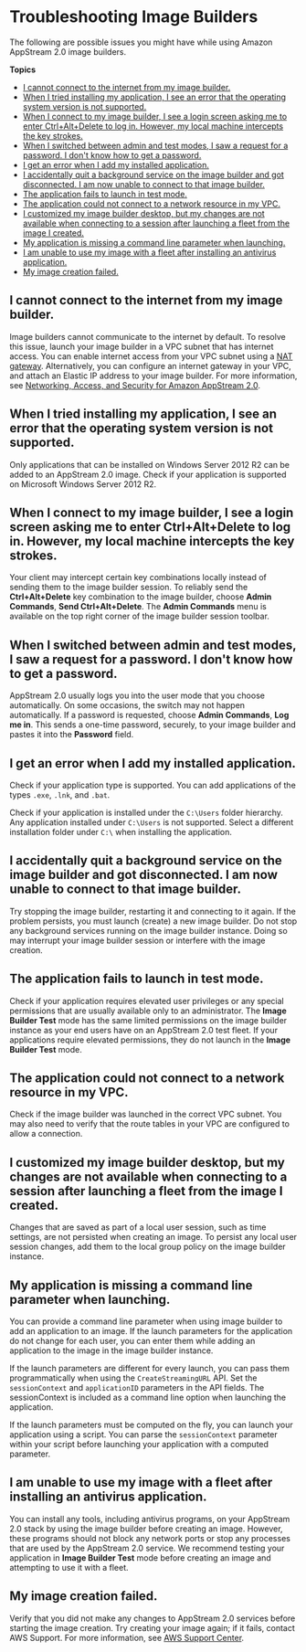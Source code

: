 # Troubleshooting Image Builders<a name="troubleshooting-image-builder"></a>

The following are possible issues you might have while using Amazon AppStream 2\.0 image builders\.

**Topics**
+ [I cannot connect to the internet from my image builder\.](#troubleshooting-01)
+ [When I tried installing my application, I see an error that the operating system version is not supported\.](#troubleshooting-02)
+ [When I connect to my image builder, I see a login screen asking me to enter Ctrl\+Alt\+Delete to log in\. However, my local machine intercepts the key strokes\.](#troubleshooting-03)
+ [When I switched between admin and test modes, I saw a request for a password\. I don't know how to get a password\.](#troubleshooting-04)
+ [I get an error when I add my installed application\.](#troubleshooting-05)
+ [I accidentally quit a background service on the image builder and got disconnected\. I am now unable to connect to that image builder\.](#troubleshooting-06)
+ [The application fails to launch in test mode\.](#troubleshooting-07)
+ [The application could not connect to a network resource in my VPC\.](#troubleshooting-08)
+ [I customized my image builder desktop, but my changes are not available when connecting to a session after launching a fleet from the image I created\.](#troubleshooting-09)
+ [My application is missing a command line parameter when launching\.](#troubleshooting-10)
+ [I am unable to use my image with a fleet after installing an antivirus application\.](#troubleshooting-11)
+ [My image creation failed\.](#troubleshooting-12)

## I cannot connect to the internet from my image builder\.<a name="troubleshooting-01"></a>

Image builders cannot communicate to the internet by default\. To resolve this issue, launch your image builder in a VPC subnet that has internet access\. You can enable internet access from your VPC subnet using a [NAT gateway](https://docs.aws.amazon.com/vpc/latest/userguide/vpc-nat-gateway.html)\. Alternatively, you can configure an internet gateway in your VPC, and attach an Elastic IP address to your image builder\. For more information, see [Networking, Access, and Security for Amazon AppStream 2\.0](managing-network.md)\.

## When I tried installing my application, I see an error that the operating system version is not supported\.<a name="troubleshooting-02"></a>

Only applications that can be installed on Windows Server 2012 R2 can be added to an AppStream 2\.0 image\. Check if your application is supported on Microsoft Windows Server 2012 R2\.

## When I connect to my image builder, I see a login screen asking me to enter Ctrl\+Alt\+Delete to log in\. However, my local machine intercepts the key strokes\.<a name="troubleshooting-03"></a>

Your client may intercept certain key combinations locally instead of sending them to the image builder session\. To reliably send the **Ctrl\+Alt\+Delete** key combination to the image builder, choose **Admin Commands**, **Send Ctrl\+Alt\+Delete**\. The **Admin Commands** menu is available on the top right corner of the image builder session toolbar\.

## When I switched between admin and test modes, I saw a request for a password\. I don't know how to get a password\.<a name="troubleshooting-04"></a>

AppStream 2\.0 usually logs you into the user mode that you choose automatically\. On some occasions, the switch may not happen automatically\. If a password is requested, choose **Admin Commands**, **Log me in**\. This sends a one\-time password, securely, to your image builder and pastes it into the **Password** field\.

## I get an error when I add my installed application\.<a name="troubleshooting-05"></a>

Check if your application type is supported\. You can add applications of the types `.exe`, `.lnk`, and `.bat`\.

Check if your application is installed under the `C:\Users` folder hierarchy\. Any application installed under `C:\Users` is not supported\. Select a different installation folder under `C:\` when installing the application\.

## I accidentally quit a background service on the image builder and got disconnected\. I am now unable to connect to that image builder\.<a name="troubleshooting-06"></a>

Try stopping the image builder, restarting it and connecting to it again\. If the problem persists, you must launch \(create\) a new image builder\. Do not stop any background services running on the image builder instance\. Doing so may interrupt your image builder session or interfere with the image creation\.

## The application fails to launch in test mode\.<a name="troubleshooting-07"></a>

Check if your application requires elevated user privileges or any special permissions that are usually available only to an administrator\. The **Image Builder Test** mode has the same limited permissions on the image builder instance as your end users have on an AppStream 2\.0 test fleet\. If your applications require elevated permissions, they do not launch in the **Image Builder Test** mode\.

## The application could not connect to a network resource in my VPC\.<a name="troubleshooting-08"></a>

Check if the image builder was launched in the correct VPC subnet\. You may also need to verify that the route tables in your VPC are configured to allow a connection\.

## I customized my image builder desktop, but my changes are not available when connecting to a session after launching a fleet from the image I created\.<a name="troubleshooting-09"></a>

Changes that are saved as part of a local user session, such as time settings, are not persisted when creating an image\. To persist any local user session changes, add them to the local group policy on the image builder instance\.

## My application is missing a command line parameter when launching\.<a name="troubleshooting-10"></a>

You can provide a command line parameter when using image builder to add an application to an image\. If the launch parameters for the application do not change for each user, you can enter them while adding an application to the image in the image builder instance\.

If the launch parameters are different for every launch, you can pass them programmatically when using the `CreateStreamingURL` API\. Set the `sessionContext` and `applicationID` parameters in the API fields\. The sessionContext is included as a command line option when launching the application\.

If the launch parameters must be computed on the fly, you can launch your application using a script\. You can parse the `sessionContext` parameter within your script before launching your application with a computed parameter\.

## I am unable to use my image with a fleet after installing an antivirus application\.<a name="troubleshooting-11"></a>

You can install any tools, including antivirus programs, on your AppStream 2\.0 stack by using the image builder before creating an image\. However, these programs should not block any network ports or stop any processes that are used by the AppStream 2\.0 service\. We recommend testing your application in **Image Builder Test** mode before creating an image and attempting to use it with a fleet\.

## My image creation failed\.<a name="troubleshooting-12"></a>

Verify that you did not make any changes to AppStream 2\.0 services before starting the image creation\. Try creating your image again; if it fails, contact AWS Support\. For more information, see [AWS Support Center](https://console.aws.amazon.com/support/home#/)\.
